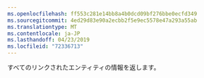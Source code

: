 ```yaml
---
ms.openlocfilehash: ff553c281e14bb8a4b0dcd09bf276bbe0ecfd349
ms.sourcegitcommit: 4ed29d83e90a2ecbb2f5e9ec5578e47a293a55ab
ms.translationtype: MT
ms.contentlocale: ja-JP
ms.lasthandoff: 04/23/2019
ms.locfileid: "72336713"
---
```

すべてのリンクされたエンティティの情報を返します。

